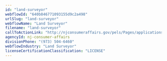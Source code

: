 ```yaml
---
id: "land-surveyor"
webflowId: "640b846771093155d9c2a498"
urlSlug: "land-surveyor"
webflowName: "Land Surveyor"
filename: "land-surveyor"
callToActionLink: "http://njconsumeraffairs.gov/pels/Pages/applications.aspx"
agencyId: nj-consumer-affairs
divisionPhone: "(973) 504-6460"
webflowIndustry: "Land Surveyor"
licenseCertificationClassification: "LICENSE"
---
```

